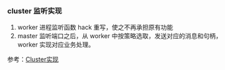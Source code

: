 ### cluster 监听实现

1. worker 进程监听函数 hack 重写，使之不再承担原有功能
2. master 监听端口之后，从 worker 中按策略选取，发送对应的消息和句柄，worker 实现对应业务处理。

参考：[Cluster实现](https://cnodejs.org/topic/56e84480833b7c8a0492e20c)
